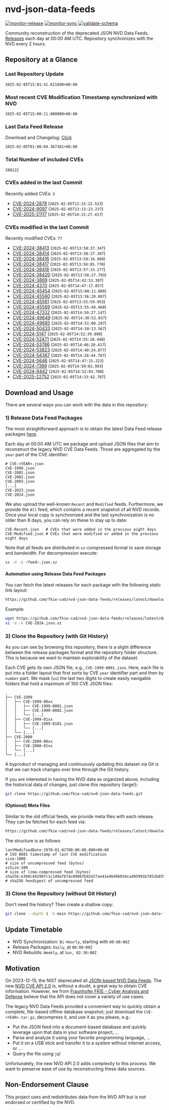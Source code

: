# nvd-json-data-feeds

[![monitor-release](https://github.com/fkie-cad/nvd-json-data-feeds/actions/workflows/monitor_release.yml/badge.svg)](https://github.com/fkie-cad/nvd-json-data-feeds/actions/workflows/monitor_release.yml)
[![monitor-sync](https://github.com/fkie-cad/nvd-json-data-feeds/actions/workflows/monitor_sync.yml/badge.svg)](https://github.com/fkie-cad/nvd-json-data-feeds/actions/workflows/monitor_sync.yml)
[![validate-schema](https://github.com/fkie-cad/nvd-json-data-feeds/actions/workflows/validate_schema.yml/badge.svg)](https://github.com/fkie-cad/nvd-json-data-feeds/actions/workflows/validate_schema.yml)

Community reconstruction of the deprecated JSON NVD Data Feeds.
[Releases](https://github.com/fkie-cad/nvd-json-data-feeds/releases/latest) each day at 00:00 AM UTC.
Repository synchronizes with the NVD every 2 hours.

## Repository at a Glance

### Last Repository Update

```plain
2025-02-05T15:01:41.621690+00:00
```

### Most recent CVE Modification Timestamp synchronized with NVD

```plain
2025-02-05T15:00:11.080000+00:00
```

### Last Data Feed Release

Download and Changelog: [Click](https://github.com/fkie-cad/nvd-json-data-feeds/releases/latest)

```plain
2025-02-05T01:00:04.367301+00:00
```

### Total Number of included CVEs

```plain
280122
```

### CVEs added in the last Commit

Recently added CVEs: `3`

- [CVE-2024-2878](CVE-2024/CVE-2024-28xx/CVE-2024-2878.json) (`2025-02-05T13:15:22.523`)
- [CVE-2024-9097](CVE-2024/CVE-2024-90xx/CVE-2024-9097.json) (`2025-02-05T13:15:23.237`)
- [CVE-2025-21117](CVE-2025/CVE-2025-211xx/CVE-2025-21117.json) (`2025-02-05T14:15:27.417`)


### CVEs modified in the last Commit

Recently modified CVEs: `77`

- [CVE-2024-38413](CVE-2024/CVE-2024-384xx/CVE-2024-38413.json) (`2025-02-05T13:58:37.347`)
- [CVE-2024-38414](CVE-2024/CVE-2024-384xx/CVE-2024-38414.json) (`2025-02-05T13:58:27.387`)
- [CVE-2024-38416](CVE-2024/CVE-2024-384xx/CVE-2024-38416.json) (`2025-02-05T13:58:16.960`)
- [CVE-2024-38417](CVE-2024/CVE-2024-384xx/CVE-2024-38417.json) (`2025-02-05T13:58:05.770`)
- [CVE-2024-38418](CVE-2024/CVE-2024-384xx/CVE-2024-38418.json) (`2025-02-05T13:57:33.277`)
- [CVE-2024-38420](CVE-2024/CVE-2024-384xx/CVE-2024-38420.json) (`2025-02-05T13:56:27.703`)
- [CVE-2024-3869](CVE-2024/CVE-2024-38xx/CVE-2024-3869.json) (`2025-02-05T14:42:53.307`)
- [CVE-2024-4370](CVE-2024/CVE-2024-43xx/CVE-2024-4370.json) (`2025-02-05T14:47:17.857`)
- [CVE-2024-45454](CVE-2024/CVE-2024-454xx/CVE-2024-45454.json) (`2025-02-05T15:00:11.080`)
- [CVE-2024-45560](CVE-2024/CVE-2024-455xx/CVE-2024-45560.json) (`2025-02-05T13:56:20.097`)
- [CVE-2024-45561](CVE-2024/CVE-2024-455xx/CVE-2024-45561.json) (`2025-02-05T13:55:59.953`)
- [CVE-2024-45569](CVE-2024/CVE-2024-455xx/CVE-2024-45569.json) (`2025-02-05T13:55:49.460`)
- [CVE-2024-47332](CVE-2024/CVE-2024-473xx/CVE-2024-47332.json) (`2025-02-05T14:59:27.147`)
- [CVE-2024-49649](CVE-2024/CVE-2024-496xx/CVE-2024-49649.json) (`2025-02-05T14:30:52.037`)
- [CVE-2024-49685](CVE-2024/CVE-2024-496xx/CVE-2024-49685.json) (`2025-02-05T14:51:00.297`)
- [CVE-2024-50433](CVE-2024/CVE-2024-504xx/CVE-2024-50433.json) (`2025-02-05T14:50:13.567`)
- [CVE-2024-5147](CVE-2024/CVE-2024-51xx/CVE-2024-5147.json) (`2025-02-05T14:52:39.890`)
- [CVE-2024-52471](CVE-2024/CVE-2024-524xx/CVE-2024-52471.json) (`2025-02-05T14:55:10.440`)
- [CVE-2024-53786](CVE-2024/CVE-2024-537xx/CVE-2024-53786.json) (`2025-02-05T14:46:20.417`)
- [CVE-2024-53823](CVE-2024/CVE-2024-538xx/CVE-2024-53823.json) (`2025-02-05T14:40:24.877`)
- [CVE-2024-54367](CVE-2024/CVE-2024-543xx/CVE-2024-54367.json) (`2025-02-05T14:28:44.787`)
- [CVE-2024-5646](CVE-2024/CVE-2024-56xx/CVE-2024-5646.json) (`2025-02-05T14:47:15.223`)
- [CVE-2024-7389](CVE-2024/CVE-2024-73xx/CVE-2024-7389.json) (`2025-02-05T14:59:01.993`)
- [CVE-2024-8442](CVE-2024/CVE-2024-84xx/CVE-2024-8442.json) (`2025-02-05T14:52:03.700`)
- [CVE-2025-22752](CVE-2025/CVE-2025-227xx/CVE-2025-22752.json) (`2025-02-05T14:33:42.787`)


## Download and Usage

There are several ways you can work with the data in this repository:

### 1) Release Data Feed Packages

The most straightforward approach is to obtain the latest Data Feed release packages [here](https://github.com/fkie-cad/nvd-json-data-feeds/releases/latest).

Each day at 00:00 AM UTC we package and upload JSON files that aim to reconstruct the legacy NVD CVE Data Feeds.
Those are aggregated by the `year` part of the CVE identifier:

```
# CVE-<YEAR>.json
CVE-1999.json
CVE-2001.json
CVE-2002.json
CVE-2003.json
[...]
CVE-2023.json
CVE-2024.json
```

We also upload the well-known `Recent` and `Modified` feeds.
Furthermore, we provide the `All` feed, which contains a recent snapshot of all NVD records.
Once your local copy is synchronized and the last synchronization is no older than 8 days, you can rely on these to stay up to date:

```plain
CVE-Recent.json   # CVEs that were added in the previous eight days
CVE-Modified.json # CVEs that were modified or added in the previous eight days
```

Note that all feeds are distributed in `xz`-compressed format to save storage and bandwidth.
For decompression execute:

```sh
xz -d -k <feed>.json.xz
```

#### Automation using Release Data Feed Packages

You can fetch the latest releases for each package with the following static link layout:

```sh
https://github.com/fkie-cad/nvd-json-data-feeds/releases/latest/download/CVE-<YEAR>.json.xz
```

Example:

```sh
wget https://github.com/fkie-cad/nvd-json-data-feeds/releases/latest/download/CVE-2024.json.xz
xz -d -k CVE-2024.json.xz
```

### 2) Clone the Repository (with Git History)

As you can see by browsing this repository, there is a slight difference between the release packages format and the repository folder structure.
This is because we want to maintain explorability of the dataset.

Each CVE gets its own JSON file, e.g., `CVE-1999-0001.json`.
Here, each file is put into a folder layout that first sorts by CVE `year` identifier part and then by `number` part.
We mask (`xx`) the last two digits to create easily navigable folders that hold a maximum of 100 CVE JSON files:

```plain
.
├── CVE-1999
│   ├── CVE-1999-00xx
│   │   ├── CVE-1999-0001.json
│   │   ├── CVE-1999-0002.json
│   │   └── [...]
│   ├── CVE-1999-01xx
│   │   ├── CVE-1999-0101.json
│   │   └── [...]
│   └── [...]
├── CVE-2000
│   ├── CVE-2000-00xx
│   ├── CVE-2000-01xx
│   └── [...]
└── [...]
```

A byproduct of managing and continuously updating this dataset via Git is that we can track changes over time through the Git history.

If you are interested in having the NVD data as organized above, including the historical data of changes, just clone this repository (large!):

```sh
git clone https://github.com/fkie-cad/nvd-json-data-feeds.git
```

#### (Optional) Meta Files

Similar to the old official feeds, we provide meta files with each release. They can be fetched for each feed via:

```sh
https://github.com/fkie-cad/nvd-json-data-feeds/releases/latest/download/CVE-<YEAR>.meta
```

The structure is as follows:

```plain
lastModifiedDate:1970-01-01T00:00:00.000+00:00                          # ISO 8601 timestamp of last CVE modification
size:1000                                                               # size of uncompressed feed (bytes)
xzSize:100                                                              # size of lzma-compressed feed (bytes)
sha256:e3b0c44298fc1c149afbf4c8996fb92427ae41e4649b934ca495991b7852b855 # sha256 hexdigest of uncompressed feed
```

### 3) Clone the Repository (without Git History)

Don't need the history? Then create a shallow copy:

```sh
git clone --depth 1 -b main https://github.com/fkie-cad/nvd-json-data-feeds.git
```


## Update Timetable

* NVD Synchronization: `Bi-Hourly`, starting with `00:00:00Z`
* Release Packages: `Daily`, at `00:00:00Z`
* NVD Rebuilds: `Weekly`, at `Sun, 02:30:00Z`


## Motivation

On 2023-12-15, the NIST deprecated all [JSON-based NVD Data Feeds](https://nvd.nist.gov/vuln/data-feeds#divRetirementBanner-1).
The new [NVD CVE API 2.0](https://nvd.nist.gov/developers/vulnerabilities) is, without a doubt, a great way to obtain CVE information.
However, we from [Fraunhofer FKIE - Cyber Analysis and Defense](https://www.fkie.fraunhofer.de/en/departments/cad.html) believe that the API does not cover a variety of use cases.

The legacy NVD Data Feeds provided a convenient way to quickly obtain a complete, file-based offline database snapshot; just download the `CVE-<YEAR>.tar.gz`, decompress it, and use it as you please, e.g.:

- Put the JSON feed into a document-based database and quickly leverage upon that data in your software project, ...
- Parse and analyze it using your favorite programming language, ...
- Put it on a USB stick and transfer it to a system without internet access, or ...
- Query the file using `jq`!

Unfortunately, the new NVD API 2.0 adds complexity to this process.
We want to preserve ease of use by reconstructing these data sources.

## Non-Endorsement Clause

This project uses and redistributes data from the NVD API but is not endorsed or certified by the NVD.